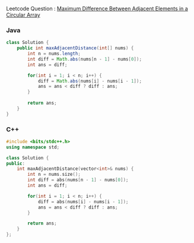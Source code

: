 Leetcode Question : [Maximum Difference Between Adjacent Elements in a Circular Array](https://leetcode.com/problems/maximum-difference-between-adjacent-elements-in-a-circular-array/)

### Java

```java
class Solution {
    public int maxAdjacentDistance(int[] nums) {
        int n = nums.length;
        int diff = Math.abs(nums[n - 1] - nums[0]);
        int ans = diff;

        for(int i = 1; i < n; i++) {
            diff = Math.abs(nums[i] - nums[i - 1]);
            ans = ans < diff ? diff : ans;
        }
        
        return ans;
    }
}
```

### C++

```cpp
#include <bits/stdc++.h>
using namespace std;

class Solution {
public:
    int maxAdjacentDistance(vector<int>& nums) {
        int n = nums.size();
        int diff = abs(nums[n - 1] - nums[0]);
        int ans = diff;

        for(int i = 1; i < n; i++) {
            diff = abs(nums[i] - nums[i - 1]);
            ans = ans < diff ? diff : ans;
        }

        return ans;
    }
};
```
